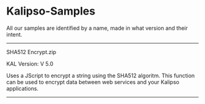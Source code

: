 # Kalipso-Samples
All our samples are identified by a name, made in what version and their intent.

***************************************************************
SHA512 Encrypt.zip

KAL Version: V 5.0

Uses a JScript to encrypt a string using the SHA512 algoritm. This function can be used to encrypt data between web services and your Kalipso applications.

***************************************************************
